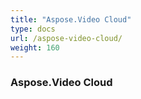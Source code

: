 ```yaml
---
title: "Aspose.Video Cloud"
type: docs
url: /aspose-video-cloud/
weight: 160
---
```


### **Aspose.Video Cloud**
